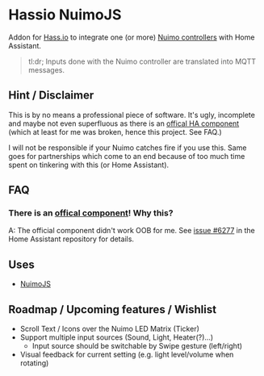 # Hassio NuimoJS

Addon for [Hass.io](https://home-assistant.io/hassio/) to integrate one (or more) [Nuimo controllers](https://www.senic.com/en/nuimo) with Home Assistant.

> tl:dr; Inputs done with the Nuimo controller are translated into MQTT messages.

## Hint / Disclaimer

This is by no means a professional piece of software. It's ugly, incomplete and maybe not even superfluous as there is an [offical HA component](https://home-assistant.io/components/nuimo_controller/) (which at least for me was broken, hence this project. See FAQ.)

I will not be responsible if your Nuimo catches fire if you use this. Same goes for partnerships which come to an end because of too much time spent on tinkering with this (or Home Assistant).

## FAQ

### There is an [offical component](https://home-assistant.io/components/nuimo_controller/)! Why this?

A: The official component didn't work OOB for me. See [issue #6277](https://github.com/home-assistant/home-assistant/issues/6277) in the Home Assistant repository for details.


## Uses

* [NuimoJS](https://github.com/nathankunicki/nuimojs)

## Roadmap / Upcoming features / Wishlist

* Scroll Text / Icons over the Nuimo LED Matrix (Ticker)
* Support multiple input sources (Sound, Light, Heater(?)...)
  * Input source should be switchable by Swipe gesture (left/right)
* Visual feedback for current setting (e.g. light level/volume when rotating)